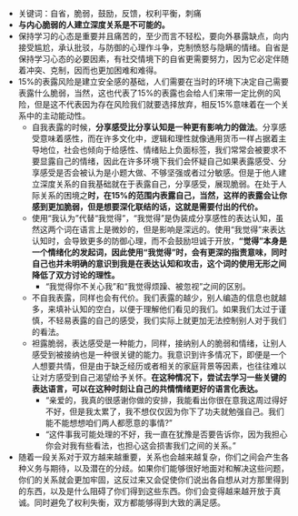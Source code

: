 - 关键词：自省，脆弱，鼓励，反馈，权利平衡，刺痛
- **与内心脆弱的人建立深度关系是不可能的。**
- 保持学习的心态是重要并且痛苦的，至少而言不轻松，要向外暴露缺点，向内接受尴尬，承认批驳，与防御的心理作斗争，克制愤怒与隐瞒的情绪。自省是保持学习心态的必要因素，有社交情境下的自省更需要努力，因为它必定伴随着冲突、克制，因而也更加困难和难得。
- 15%的表露风险是建立安全感的基础，人们需要在当时的环境下决定自己需要表露什么脆弱，当然，这也代表了15%的表露也会给人们来带一定比例的风险，但是这不代表因为存在风险我们就要选择放弃，相反15%意味着在一个关系中的主动能动性。
	- 自我表露的时候，**分享感受比分享认知是一种更有影响力的做法**。分享感受意味着感性，而在许多文化中，逻辑和理性就像通用货币一样占据着主导地位，社会也倾向于给感性、情绪贴上负面标签，我们常常会被要求不要显露自己的情绪，因此在许多环境下我们会怀疑自己如果表露感受、分享感受是否会被认为是小题大做、不够坚强或者过分敏感。但是于他人建立深度关系的自我基础就在于表露自己，分享感受，展现脆弱。在处于人际关系的困境之**时，在15%的范围内表露自己，当然，这样的表露会让你感到更加脆弱，但是想要深化联结的话，这就是需要付出的代价。**
	- 使用“我认为”代替“我觉得”，“我觉得”是伪装成分享感性的表达认知，虽然这两个词在语言上是微妙的，但是影响是深远的。使用“我觉得”来表达认知时，会导致更多的防御心理，而不会鼓励坦诚于开放，**“觉得”本身是一个情绪化的发起词，因此使用“我觉得”时，会有更深的指责意味，同时自己也并未明确的意识到我是在表达认知和攻击，这个词的使用无形之间降低了双方讨论的理性。**
		- “我觉得你不关心我”和“我觉得烦躁、被忽视”之间的区别。
	- 不自我表露，同样也会有代价。我们表露的越少，别人编造的信息也就越多，来填补认知的空白，以便于理解他们看见的我们。如果我们太过于谨慎，不轻易表露的自己的感受，我们实际上就更加无法控制别人对于我们的看法。
	- 袒露脆弱，表达感受是一种能力，同样，接纳别人的脆弱和情绪，让别人感受到被接纳也是一种很关键的能力。我意识到许多情况下，即便是一个人想要共情，但是由于缺乏经历或者相关的家庭背景等因素，也往往难以让对方感受到自己渴望给予关怀。**在这种情况下，尝试去学习一些关键的表达语言，可以在这种时刻让自己的共情情绪更好的语言化表达。**
		- “亲爱的，我真的很感谢你做的安排，我能看出你很在意我这周过得好不好，但是我太累了，我不想仅仅因为你下了功夫就勉强自己。我们能不能想想咱们两人都愿意的事情?”
		- “这件事我可能处理的不好，我一直在犹豫是否要告诉你，因为我担心你会对我有些看法，也担心这会损害我们之间的关系。”
- 随着一段关系对于双方越来越重要，关系也会越来越复杂，你们之间会产生各种义务与期待，以及潜在的分歧。如果你们能够很好地面对和解决这些问题，你们的关系就会更加牢固，这反过来又会促使你们说出各自想从对方那里得到的东西，以及是什么阻碍了你们得到这些东西。你们会变得越来越开放于真诚。同时避免了权利失衡，双方都能够得到大致的满足感。